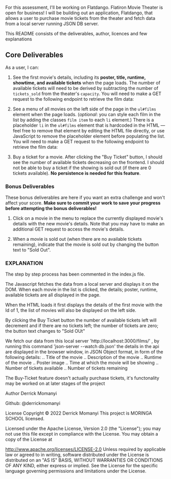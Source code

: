 
For this assessment, I'll be working on Flatdango. Flatiron Movie Theater is open for business! I will be building out an application, Flatdango, that allows a user to purchase movie tickets from the theater and fetch data from a local server running JSON DB server.


This README consists of the deliverables, author, licences and few explanations
## Core Deliverables

As a user, I can:

1. See the first movie's details, including its **poster, title, runtime,
   showtime, and available tickets** when the page loads. The number of
   available tickets will need to be derived by subtracting the number of
   `tickets_sold` from the theater's `capacity`. You will need to make a GET
   request to the following endpoint to retrieve the film data:


2. See a menu of all movies on the left side of the page in the `ul#films`
   element when the page loads. (_optional_: you can style each film in the list
   by adding the classes `film item` to each `li` element.) There is a
   placeholder `li` in the `ul#films` element that is hardcoded in the HTML —
   feel free to remove that element by editing the HTML file directly, or use
   JavaScript to remove the placeholder element before populating the list. You
   will need to make a GET request to the following endpoint to retrieve the
   film data:


3. Buy a ticket for a movie. After clicking the "Buy Ticket" button, I should
   see the number of available tickets decreasing on the frontend. I should not
   be able to buy a ticket if the showing is sold out (if there are 0 tickets
   available). **No persistence is needed for this feature**.

### Bonus Deliverables

These bonus deliverables are here if you want an extra challenge and won't
affect your score. **Make sure to commit your work to save your progress before
attempting the bonus deliverables!**

1. Click on a movie in the menu to replace the currently displayed movie's
   details with the new movie's details. Note that you may have to make an
   additional GET request to access the movie's details.

2. When a movie is sold out (when there are no available tickets remaining),
   indicate that the movie is sold out by changing the button text to "Sold
   Out". 


 ### EXPLANATION 

 The step by step process has been commented in the index.js file. 

The Javascript fetches the data from a local server and displays it on the DOM. When each movie in the list is clicked, the details; poster, runtime, available tickets are all displayed in the page. 

When the HTML loads it first displays the details of the first movie with the Id of 1, the list of movies will also be displayed on the left side.

By clicking the Buy Ticket button the number of available tickets left will decrement and if there are no tickets left; the number of tickets are zero; the button text changes to "Sold OUt"

We fetch our data from this local server  'http://localhost:3000/films/' , by running this command 'json-server --watch db.json' the details in the api are displayed in the browser window, in JSON Object format, in form of the following details:
.. Title of the movie
.. Description of the movie
.. Runtime of the movie
.. Poster image
.. Time at which the movie will be showing
.. Number of tickets available
.. Number of tickets remaining

The Buy-Ticket feature doesn't actually purchase tickets, it's functonality may be worked on at later stages of the project






   
Author Derrick Momanyi

Github: @derrickmomanyi

License Copyright © 2022 Derrick Momanyi This project is MORINGA SCHOOL licensed.

Licensed under the Apache License, Version 2.0 (the "License"); you may not use this file except in compliance with the License. You may obtain a copy of the License at

http://www.apache.org/licenses/LICENSE-2.0
Unless required by applicable law or agreed to in writing, software distributed under the License is distributed on an "AS IS" BASIS, WITHOUT WARRANTIES OR CONDITIONS OF ANY KIND, either express or implied. See the License for the specific language governing permissions and limitations under the License.